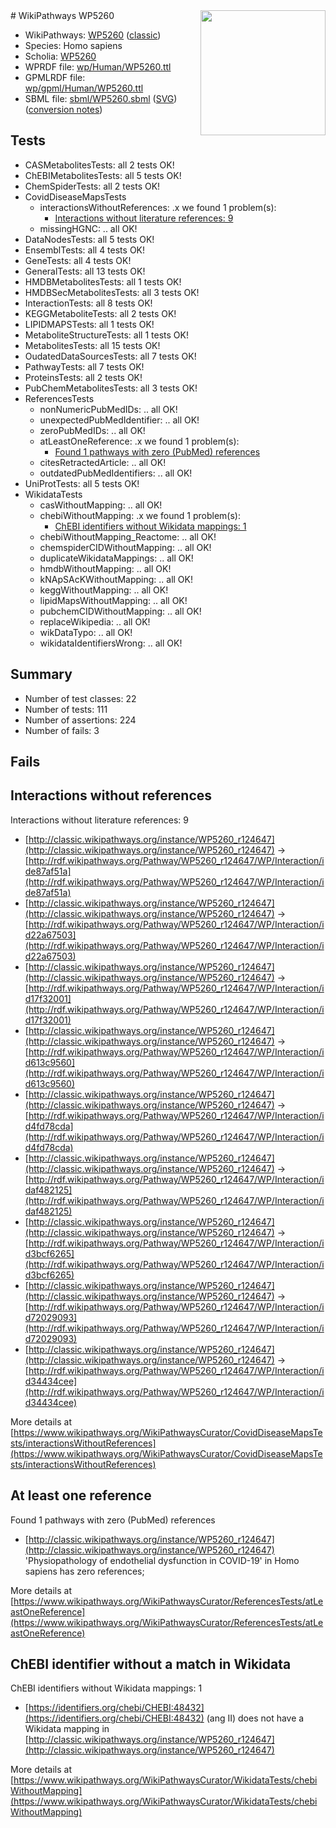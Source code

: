 <img style="float: right; width: 200px" src="https://upload.wikimedia.org/wikipedia/commons/thumb/8/83/Wplogo_with_text_500.png/640px-Wplogo_with_text_500.png" />
# WikiPathways WP5260

* WikiPathways: [WP5260](https://wikipathways.org/pathways/WP5260) ([classic](https://classic.wikipathways.org/instance/WP5260))
* Species: Homo sapiens
* Scholia: [WP5260](https://scholia.toolforge.org/wikipathways/WP5260)
* WPRDF file: [wp/Human/WP5260.ttl](../wp/Human/WP5260.ttl)
* GPMLRDF file: [wp/gpml/Human/WP5260.ttl](../wp/gpml/Human/WP5260.ttl)
* SBML file: [sbml/WP5260.sbml](../sbml/WP5260.sbml) ([SVG](../sbml/WP5260.svg)) ([conversion notes](../sbml/WP5260.txt))

## Tests
* CASMetabolitesTests: all 2 tests OK!
* ChEBIMetabolitesTests: all 5 tests OK!
* ChemSpiderTests: all 2 tests OK!
* CovidDiseaseMapsTests
    * interactionsWithoutReferences: .x we found 1 problem(s):
        * [Interactions without literature references: 9](#2e295937)
    * missingHGNC: .. all OK!
* DataNodesTests: all 5 tests OK!
* EnsemblTests: all 4 tests OK!
* GeneTests: all 4 tests OK!
* GeneralTests: all 13 tests OK!
* HMDBMetabolitesTests: all 1 tests OK!
* HMDBSecMetabolitesTests: all 3 tests OK!
* InteractionTests: all 8 tests OK!
* KEGGMetaboliteTests: all 2 tests OK!
* LIPIDMAPSTests: all 1 tests OK!
* MetaboliteStructureTests: all 1 tests OK!
* MetabolitesTests: all 15 tests OK!
* OudatedDataSourcesTests: all 7 tests OK!
* PathwayTests: all 7 tests OK!
* ProteinsTests: all 2 tests OK!
* PubChemMetabolitesTests: all 3 tests OK!
* ReferencesTests
    * nonNumericPubMedIDs: .. all OK!
    * unexpectedPubMedIdentifier: .. all OK!
    * zeroPubMedIDs: .. all OK!
    * atLeastOneReference: .x we found 1 problem(s):
        * [Found 1 pathways with zero (PubMed) references](#d0a459f0)
    * citesRetractedArticle: .. all OK!
    * outdatedPubMedIdentifiers: .. all OK!
* UniProtTests: all 5 tests OK!
* WikidataTests
    * casWithoutMapping: .. all OK!
    * chebiWithoutMapping: .x we found 1 problem(s):
        * [ChEBI identifiers without Wikidata mappings: 1](#a8d554cd)
    * chebiWithoutMapping_Reactome: .. all OK!
    * chemspiderCIDWithoutMapping: .. all OK!
    * duplicateWikidataMappings: .. all OK!
    * hmdbWithoutMapping: .. all OK!
    * kNApSAcKWithoutMapping: .. all OK!
    * keggWithoutMapping: .. all OK!
    * lipidMapsWithoutMapping: .. all OK!
    * pubchemCIDWithoutMapping: .. all OK!
    * replaceWikipedia: .. all OK!
    * wikDataTypo: .. all OK!
    * wikidataIdentifiersWrong: .. all OK!


## Summary

* Number of test classes: 22
* Number of tests: 111
* Number of assertions: 224
* Number of fails: 3

## Fails

<a name="2e295937" />

## Interactions without references

Interactions without literature references: 9

* [http://classic.wikipathways.org/instance/WP5260_r124647](http://classic.wikipathways.org/instance/WP5260_r124647) -> [http://rdf.wikipathways.org/Pathway/WP5260_r124647/WP/Interaction/ide87af51a](http://rdf.wikipathways.org/Pathway/WP5260_r124647/WP/Interaction/ide87af51a)
* [http://classic.wikipathways.org/instance/WP5260_r124647](http://classic.wikipathways.org/instance/WP5260_r124647) -> [http://rdf.wikipathways.org/Pathway/WP5260_r124647/WP/Interaction/id22a67503](http://rdf.wikipathways.org/Pathway/WP5260_r124647/WP/Interaction/id22a67503)
* [http://classic.wikipathways.org/instance/WP5260_r124647](http://classic.wikipathways.org/instance/WP5260_r124647) -> [http://rdf.wikipathways.org/Pathway/WP5260_r124647/WP/Interaction/id17f32001](http://rdf.wikipathways.org/Pathway/WP5260_r124647/WP/Interaction/id17f32001)
* [http://classic.wikipathways.org/instance/WP5260_r124647](http://classic.wikipathways.org/instance/WP5260_r124647) -> [http://rdf.wikipathways.org/Pathway/WP5260_r124647/WP/Interaction/id613c9560](http://rdf.wikipathways.org/Pathway/WP5260_r124647/WP/Interaction/id613c9560)
* [http://classic.wikipathways.org/instance/WP5260_r124647](http://classic.wikipathways.org/instance/WP5260_r124647) -> [http://rdf.wikipathways.org/Pathway/WP5260_r124647/WP/Interaction/id4fd78cda](http://rdf.wikipathways.org/Pathway/WP5260_r124647/WP/Interaction/id4fd78cda)
* [http://classic.wikipathways.org/instance/WP5260_r124647](http://classic.wikipathways.org/instance/WP5260_r124647) -> [http://rdf.wikipathways.org/Pathway/WP5260_r124647/WP/Interaction/idaf482125](http://rdf.wikipathways.org/Pathway/WP5260_r124647/WP/Interaction/idaf482125)
* [http://classic.wikipathways.org/instance/WP5260_r124647](http://classic.wikipathways.org/instance/WP5260_r124647) -> [http://rdf.wikipathways.org/Pathway/WP5260_r124647/WP/Interaction/id3bcf6265](http://rdf.wikipathways.org/Pathway/WP5260_r124647/WP/Interaction/id3bcf6265)
* [http://classic.wikipathways.org/instance/WP5260_r124647](http://classic.wikipathways.org/instance/WP5260_r124647) -> [http://rdf.wikipathways.org/Pathway/WP5260_r124647/WP/Interaction/id72029093](http://rdf.wikipathways.org/Pathway/WP5260_r124647/WP/Interaction/id72029093)
* [http://classic.wikipathways.org/instance/WP5260_r124647](http://classic.wikipathways.org/instance/WP5260_r124647) -> [http://rdf.wikipathways.org/Pathway/WP5260_r124647/WP/Interaction/id34434cee](http://rdf.wikipathways.org/Pathway/WP5260_r124647/WP/Interaction/id34434cee)


More details at [https://www.wikipathways.org/WikiPathwaysCurator/CovidDiseaseMapsTests/interactionsWithoutReferences](https://www.wikipathways.org/WikiPathwaysCurator/CovidDiseaseMapsTests/interactionsWithoutReferences)

<a name="d0a459f0" />

## At least one reference

Found 1 pathways with zero (PubMed) references

* [http://classic.wikipathways.org/instance/WP5260_r124647](http://classic.wikipathways.org/instance/WP5260_r124647) 'Physiopathology of endothelial dysfunction in COVID-19' in Homo sapiens has zero references; 


More details at [https://www.wikipathways.org/WikiPathwaysCurator/ReferencesTests/atLeastOneReference](https://www.wikipathways.org/WikiPathwaysCurator/ReferencesTests/atLeastOneReference)

<a name="a8d554cd" />

## ChEBI identifier without a match in Wikidata

ChEBI identifiers without Wikidata mappings: 1

* [https://identifiers.org/chebi/CHEBI:48432](https://identifiers.org/chebi/CHEBI:48432) (ang II) does not have a Wikidata mapping in [http://classic.wikipathways.org/instance/WP5260_r124647](http://classic.wikipathways.org/instance/WP5260_r124647)


More details at [https://www.wikipathways.org/WikiPathwaysCurator/WikidataTests/chebiWithoutMapping](https://www.wikipathways.org/WikiPathwaysCurator/WikidataTests/chebiWithoutMapping)

